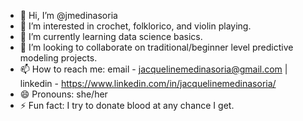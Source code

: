 - 👋 Hi, I’m @jmedinasoria
- 👀 I’m interested in crochet, folklorico, and violin playing.
- 🌱 I’m currently learning data science basics.
- 💞️ I’m looking to collaborate on traditional/beginner level predictive modeling projects.
- 📫 How to reach me: email - jacquelinemedinasoria@gmail.com | linkedin - https://www.linkedin.com/in/jacquelinemedinasoria/
- 😄 Pronouns: she/her
- ⚡ Fun fact: I try to donate blood at any chance I get.

<!---
jmedinasoria/jmedinasoria is a ✨ special ✨ repository because its `README.md` (this file) appears on your GitHub profile.
You can click the Preview link to take a look at your changes.
--->
